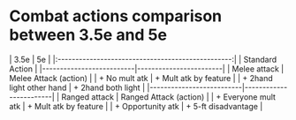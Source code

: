 
Combat actions comparison between 3.5e and 5e
=============================================

| 3.5e                     | 5e                     |
|:-------------------------------------------------:|
|                   Standard Action                 |
|--------------------------|------------------------|
| Melee attack             | Melee Attack (action)  |
| + No mult atk            | + Mult atk by feature  |
| + 2hand light other hand | + 2hand both light     |
|--------------------------|------------------------|
| Ranged attack            | Ranged Attack (action) |
| + Everyone mult atk      | + Mult atk by feature  |
| + Opportunity atk        | + 5-ft disadvantage    |


